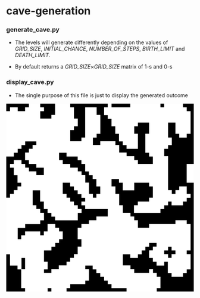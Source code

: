 # cave-generation

### generate_cave.py
- The levels will generate differently depending on the values of *GRID_SIZE*, *INITIAL_CHANCE*, *NUMBER_OF_STEPS*, *BIRTH_LIMIT* and *DEATH_LIMIT*.

- By default returns a *GRID_SIZE*×*GRID_SIZE* matrix of 1-s and 0-s

### display_cave.py
- The single purpose of this file is just to display the generated outcome


![screenshot](https://github.com/triskj0/cave-generation/blob/main/cave-screenshot.png)